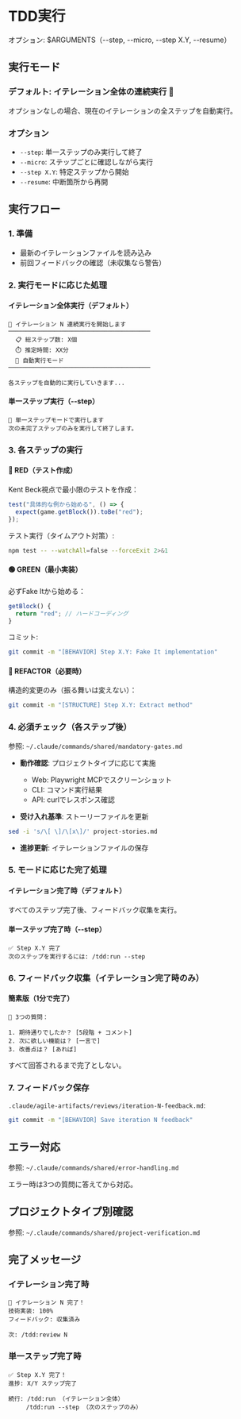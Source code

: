 # TDD実行

オプション: $ARGUMENTS（--step, --micro, --step X.Y, --resume）

## 実行モード

### デフォルト: イテレーション全体の連続実行 🎯
オプションなしの場合、現在のイテレーションの全ステップを自動実行。

### オプション
- `--step`: 単一ステップのみ実行して終了
- `--micro`: ステップごとに確認しながら実行
- `--step X.Y`: 特定ステップから開始
- `--resume`: 中断箇所から再開

## 実行フロー

### 1. 準備
- 最新のイテレーションファイルを読み込み
- 前回フィードバックの確認（未収集なら警告）

### 2. 実行モードに応じた処理

#### イテレーション全体実行（デフォルト）
```
🚀 イテレーション N 連続実行を開始します
────────────────────────────────────────
  📋 総ステップ数: X個
  ⏱️ 推定時間: XX分
  🎯 自動実行モード
────────────────────────────────────────

各ステップを自動的に実行していきます...
```

#### 単一ステップ実行（--step）
```
🔄 単一ステップモードで実行します
次の未完了ステップのみを実行して終了します。
```

### 3. 各ステップの実行

#### 🔴 RED（テスト作成）
Kent Beck視点で最小限のテストを作成：
```javascript
test("具体的な例から始める", () => {
  expect(game.getBlock()).toBe("red");
});
```

テスト実行（タイムアウト対策）:
```bash
npm test -- --watchAll=false --forceExit 2>&1
```

#### 🟢 GREEN（最小実装）
必ずFake Itから始める：
```javascript
getBlock() {
  return "red"; // ハードコーディング
}
```

コミット:
```bash
git commit -m "[BEHAVIOR] Step X.Y: Fake It implementation"
```

#### 🔵 REFACTOR（必要時）
構造的変更のみ（振る舞いは変えない）：
```bash
git commit -m "[STRUCTURE] Step X.Y: Extract method"
```

### 4. 必須チェック（各ステップ後）
参照: `~/.claude/commands/shared/mandatory-gates.md`

- **動作確認**: プロジェクトタイプに応じて実施
  - Web: Playwright MCPでスクリーンショット
  - CLI: コマンド実行結果
  - API: curlでレスポンス確認

- **受け入れ基準**: ストーリーファイルを更新
```bash
sed -i 's/\[ \]/\[x\]/' project-stories.md
```

- **進捗更新**: イテレーションファイルの保存

### 5. モードに応じた完了処理

#### イテレーション完了時（デフォルト）
すべてのステップ完了後、フィードバック収集を実行。

#### 単一ステップ完了時（--step）
```
✅ Step X.Y 完了
次のステップを実行するには: /tdd:run --step
```

### 6. フィードバック収集（イテレーション完了時のみ）

#### 簡素版（1分で完了）
```
💭 3つの質問：

1. 期待通りでしたか？ [5段階 + コメント]
2. 次に欲しい機能は？ [一言で]
3. 改善点は？ [あれば]
```

すべて回答されるまで完了としない。

### 7. フィードバック保存
`.claude/agile-artifacts/reviews/iteration-N-feedback.md`:
```bash
git commit -m "[BEHAVIOR] Save iteration N feedback"
```

## エラー対応
参照: `~/.claude/commands/shared/error-handling.md`

エラー時は3つの質問に答えてから対応。

## プロジェクトタイプ別確認
参照: `~/.claude/commands/shared/project-verification.md`

## 完了メッセージ

### イテレーション完了時
```
🎉 イテレーション N 完了！
技術実装: 100%
フィードバック: 収集済み

次: /tdd:review N
```

### 単一ステップ完了時
```
✅ Step X.Y 完了！
進捗: X/Y ステップ完了

続行: /tdd:run （イテレーション全体）
     /tdd:run --step （次のステップのみ）
```
